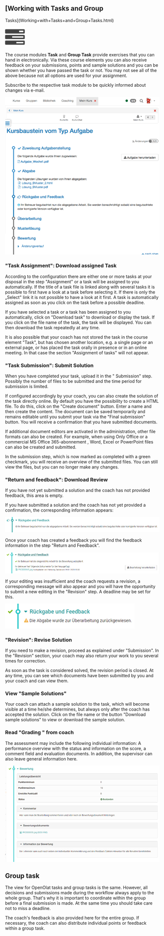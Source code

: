 ##  [Working with Tasks and Group
Tasks](Working+with+Tasks+and+Group+Tasks.html)

![](assets/task.png)

The course modules **Task** and **Group Task** provide exercises that you can
hand in electronically. Via these course elements you can also receive
feedback on your submissions, points and sample solutions and you can be shown
whether you have passed the task or not. You may not see all of the above
because not all options are used for your assignment.

Subscribe to the respective task module to be quickly informed about changes
via e-mail.

  
![](assets/task.gif)

### "Task Assignment": Download assigned Task

According to the configuration there are either one or more tasks at your
disposal in the step "Assignment" or a task will be assigned to you
automatically. If the title of a task file is linked along with several tasks
it is possible to first have a look at a task before selecting it. If there is
only the „Select" link it is not possible to have a look at it first. A task
is automatically assigned as soon as you click on the task before a possible
deadline.

If you have selected a task or a task has been assigned to you automatically,
click on "Download task" to download or display the task. If you click on the
file name of the task, the task will be displayed. You can then download the
task repeatedly at any time.

It is also possible that your coach has not stored the task in the course
element "Task", but has chosen another location, e.g. a single page or an
external page, or has placed the task orally in presence or in an online
meeting. In that case the section "Assignment of tasks" will not appear.

### "Task Submission": Submit Solution

When you have completed your task, upload it in the " Submission" step.
Possibly the number of files to be submitted and the time period for
submission is limited.

If configured accordingly by your coach, you can also create the solution of
the task directly online. By default you have the possibility to create a HTML
file. To do this, click on the "Create document" button. Enter a name and then
create the content. The document can be saved temporarily and remains editable
until you submit your task via the "Final submission" button. You will receive
a confirmation that you have submitted documents.

If additional document editors are activated in the administration, other file
formats can also be created. For example, when using Only Office or a
commercial MS Office 365-abonnement , Word, Excel or PowerPoint files can also
be created and submitted.

In the submission step, which is now marked as completed with a green
checkmark, you will receive an overview of the submitted files. You can still
view the files, but you can no longer make any changes.

### "Return and feedback": Download Review

If you have not yet submitted a solution and the coach has not provided
feedback, this area is empty.

If you have submitted a solution and the coach has not yet provided a
confirmation, the corresponding information appears:

![](assets/Rueckgabe_Info.png)

Once your coach has created a feedback you will find the feedback information
in the step "Return and Feedback".

![](assets/Rueckgabe_Info_akzeptiert.png)

If your editing was insufficient and the coach requests a revision, a
corresponding message will also appear and you will have the opportunity to
submit a new editing in the "Revision" step. A deadline may be set for this.

![](assets/Rueckgabe_ueberareiten.png)

### "Revision": Revise Solution

If you need to make a revision, proceed as explained under "Submission". In
the "Revision" section, your coach may also return your work to you several
times for correction.

As soon as the task is considered solved, the revision period is closed. At
any time, you can see which documents have been submitted by you and your
coach and can view them.

### View "Sample Solutions"

Your coach can attach a sample solution to the task, which will become visible
at a time he/she determines, but always only after the coach has accepted the
solution. Click on the file name or the button "Download sample solutions" to
view or download the sample solution.

### Read "Grading " from coach

The assessment may include the following individual information: A performance
overview with the status and information on the score, a comment field and
evaluation documents. In addition, the supervisor can also leave general
information here.

![](assets/Bewertung_Info.png)

## Group task

The view for OpenOlat tasks and group tasks is the same. However, all
decisions and submissions made during the workflow always apply to the whole
group. That's why it is important to coordinate within the group before a
final submission is made. At the same time you should take care not to miss a
deadline.

The coach's feedback is also provided here for the entire group. If necessary,
the coach can also distribute individual points or feedback within a group
task.


